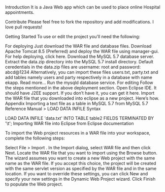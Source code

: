 Introduction
It is a Java Web app which can be used to place online Hospital appointments.

Contribute
Please feel free to fork the repository and add modifications. I love pull requests!

Getting Started
To use or edit the project you’ll need the following:

For deploying
Just download the WAR file and database files.
Download Apache Tomcat 8.5 (Preferred) and deploy the WAR file using manager-gui. For help deploying, click here.
Download the MySQL 5.7 database server. Extract the data.zip directory into the MySQL 5.7 install directory. Default ceredentials in the data.zip files are username: root and password: abcd@1234 Alternatively, you can import these files users.txt, party.txt and add tables namely users and party respectively in a database with name ekapp. Read more…
Run the mysqld database service.
For editing
Follow the steps mentioned in the above deployment section.
Open Eclipse IDE. It should have J2EE support. If you don’t have it, you can get it here.
Import the WAR file that you downloaded into eclipse as a new project. Here’s how.
Appendix
Importing a text file as a table in MySQL 5.7
from MySQL 5.7 Reference Manual > LOAD DATA INFILE Syntax

LOAD DATA INFILE 'data.txt' INTO TABLE table2
  FIELDS TERMINATED BY '\t';
Importing WAR file into Eclipse
from Eclipse documentation

To import the Web project resources in a WAR file into your workspace, complete the following steps:

Select File > Import .
In the Import dialog, select WAR file and then click Next.
Locate the WAR file that you want to import using the Browse button.
The wizard assumes you want to create a new Web project with the same name as the WAR file. If you accept this choice, the project will be created with the same servlet version as specified by the WAR file and in the same location. If you want to override these settings, you can click New and specify your new settings in the Dynamic Web Project wizard.
Click Finish to populate the Web project.
